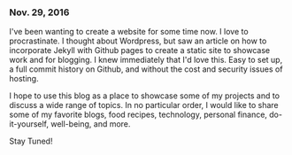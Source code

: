 ### Nov. 29, 2016

  I've been wanting to create a website for some time now.  I love to procrastinate.  I thought about Wordpress, but saw an article on how to incorporate Jekyll with Github pages to create a static site to showcase work and for blogging.  I knew immediately that I'd love this.  Easy to set up, a full commit history on Github, and without the cost and security issues of hosting.

  I hope to use this blog as a place to showcase some of my projects and to discuss a wide range of topics.  In no particular order, I would like to share some of my favorite blogs, food recipes, technology, personal finance, do-it-yourself, well-being, and more.

  Stay Tuned!
